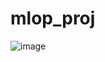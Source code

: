 # mlop_proj
![image](https://github.com/user-attachments/assets/957f9efc-2758-4928-bb23-45544ddf1baa)
